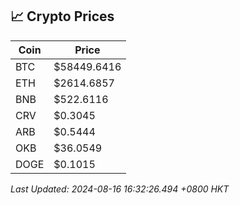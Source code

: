 ## 📈 Crypto Prices

| Coin | Price |
| ---- | ----- |
| BTC | $58449.6416 |
| ETH | $2614.6857 |
| BNB | $522.6116 |
| CRV | $0.3045 |
| ARB | $0.5444 |
| OKB | $36.0549 |
| DOGE | $0.1015 |

_Last Updated: 2024-08-16 16:32:26.494 +0800 HKT_